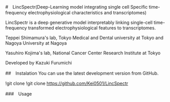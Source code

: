 #　LincSpectr(Deep-Learning model integrating single cell Specific time-frequency electrophysiological characteristics and transcriptomes)

LincSpectr is a deep generative model interpretably linking single-cell time-frequency transformed electrophysiological features to transcriptomes.

Teppei Shimamura's lab, Tokyo Medical and Dental university at Tokyo and Nagoya University at Nagoya

Yasuhiro Kojima's lab, National Cancer Center Research Institute at Tokyo

Developed by Kazuki Furumichi

##　Instalation
You can use the latest development version from GitHub.

!git clone !git clone https://github.com/Kei0501/LincSpectr

###　Usage


